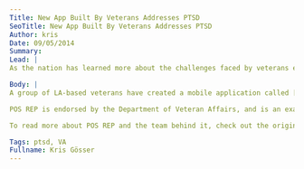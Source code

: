 ```yaml
---
Title: New App Built By Veterans Addresses PTSD
SeoTitle: New App Built By Veterans Addresses PTSD
Author: kris
Date: 09/05/2014
Summary: 
Lead: |
As the nation has learned more about the challenges faced by veterans easing back into civilian life, Post-traumatic Stress Disorder (PTSD) has gained the attention of the healthcare world. But it’s not just healthcare professionals putting in the effort to address PTSD. Veterans themselves are teaming up to support the lives of one another.

Body: |
A group of LA-based veterans have created a mobile application called [Position Report](http://pos-rep.com/), or POS REP for short. The app is meant to link veterans suffering from PTSD up with nearby veterans for support.

POS REP is endorsed by the Department of Veteran Affairs, and is an example of the diversity of efforts the VA is taking to address PTSD as well as the embrace of new technology to engage and empower patients. Catalyze is a technology partner with the VA and proud to support such initiatives, helping the VA move faster with Catalyze HIPAA compliant infrastructure.

To read more about POS REP and the team behind it, check out the original article from the [LA Times](http://www.latimes.com/health/la-na-military-suicides-20140817-story.html).

Tags: ptsd, VA
Fullname: Kris Gösser
---
```

